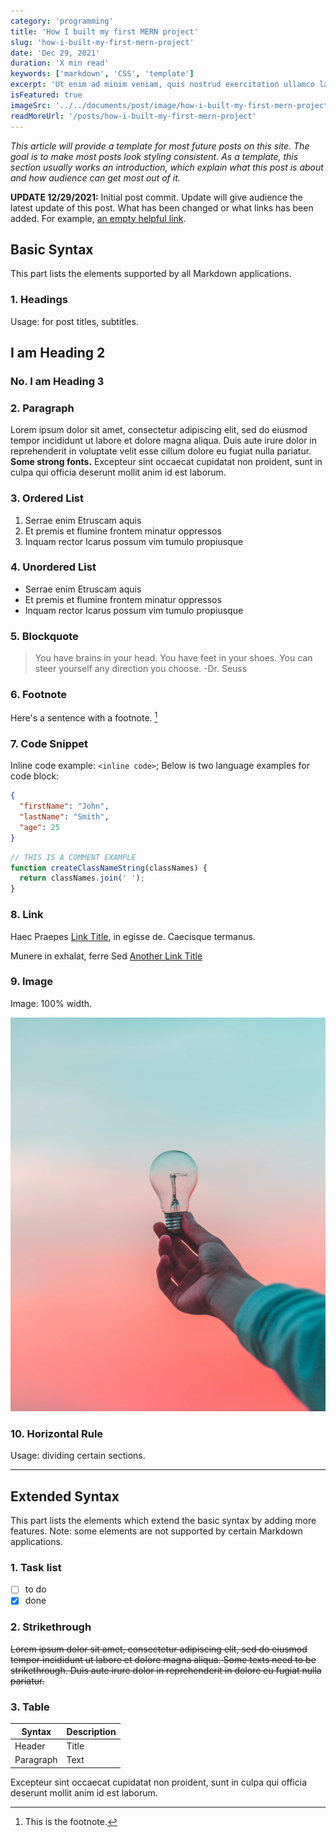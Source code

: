 ```yaml
---
category: 'programming'
title: 'How I built my first MERN project'
slug: 'how-i-built-my-first-mern-project'
date: 'Dec 29, 2021'
duration: 'X min read'
keywords: ['markdown', 'CSS', 'template']
excerpt: 'Ut enim ad minim veniam, quis nostrud exercitation ullamco laboris nisi ut aliquip ex ea commodo consequat.'
isFeatured: true
imageSrc: '../../documents/post/image/how-i-built-my-first-mern-project/cover.webp'
readMoreUrl: '/posts/how-i-built-my-first-mern-project'
---
```


_This article will provide a template for most future posts on this site. The goal is to make most posts look styling consistent. As a template, this section usually works an introduction, which explain what this post is about and how audience can get most out of it._

**UPDATE 12/29/2021:** Initial post commit. Update will give audience the latest update of this post. What has been changed or what links has been added. For example, [an empty helpful link](https://www.example.com).

## Basic Syntax

This part lists the elements supported by all Markdown applications.

### 1. Headings

Usage: for post titles, subtitles.

## I am Heading 2

### No. I am Heading 3

### 2. Paragraph

Lorem ipsum dolor sit amet, consectetur adipiscing elit, sed do eiusmod tempor incididunt ut labore et dolore magna aliqua. Duis aute irure dolor in reprehenderit in voluptate velit esse cillum dolore eu fugiat nulla pariatur. **Some strong fonts.** Excepteur sint occaecat cupidatat non proident, sunt in culpa qui officia deserunt mollit anim id est laborum.

### 3. Ordered List

1. Serrae enim Etruscam aquis
2. Et premis et flumine frontem minatur oppressos
3. Inquam rector Icarus possum vim tumulo propiusque

### 4. Unordered List

- Serrae enim Etruscam aquis
- Et premis et flumine frontem minatur oppressos
- Inquam rector Icarus possum vim tumulo propiusque

### 5. Blockquote

> You have brains in your head. You have feet in your shoes. You can steer yourself any direction you choose. -Dr. Seuss

### 6. Footnote

Here's a sentence with a footnote. [^1]

[^1]: This is the footnote.

### 7. Code Snippet

Inline code example: `<inline code>`; Below is two language examples for code block:

```json
{
  "firstName": "John",
  "lastName": "Smith",
  "age": 25
}
```

```js
// THIS IS A COMMENT EXAMPLE
function createClassNameString(classNames) {
  return classNames.join(' ');
}
```

### 8. Link

Haec Praepes [Link Title](https://www.example.com), in egisse de. Caecisque termanus.

Munere in exhalat, ferre Sed [Another Link Title](https://www.example.com)

### 9. Image

Image: 100% width.

![image](../../documents/post/image/markdown-post-template/image-sample.webp)

### 10. Horizontal Rule

Usage: dividing certain sections.

---

## Extended Syntax

This part lists the elements which extend the basic syntax by adding more features. Note: some elements are not supported by certain Markdown applications.

### 1. Task list

- [ ] to do
- [x] done

### 2. Strikethrough

~~Lorem ipsum dolor sit amet, consectetur adipiscing elit, sed do eiusmod tempor incididunt ut labore et dolore magna aliqua. Some texts need to be strikethrough. Duis aute irure dolor in reprehenderit in dolore eu fugiat nulla pariatur.~~

### 3. Table

| Syntax    | Description |
| --------- | ----------- |
| Header    | Title       |
| Paragraph | Text        |

Excepteur sint occaecat cupidatat non proident, sunt in culpa qui officia deserunt mollit anim id est laborum.
